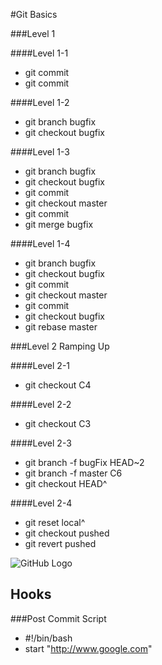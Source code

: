 #Git Basics

###Level 1

####Level 1-1
*   git commit
*   git commit

####Level 1-2
*   git branch bugfix
*   git checkout bugfix

####Level 1-3
*   git branch bugfix
*   git checkout bugfix
*   git commit
*   git checkout master
*   git commit
*   git merge bugfix

####Level 1-4
*   git branch bugfix
*   git checkout bugfix
*   git commit
*   git checkout master
*   git commit
*   git checkout bugfix
*   git rebase master

###Level 2 Ramping Up

####Level 2-1
*   git checkout C4

####Level 2-2
*   git checkout C3

####Level 2-3
*   git branch -f bugFix HEAD~2
*   git branch -f master C6
*   git checkout HEAD^

####Level 2-4
*   git reset local^
*   git checkout pushed
*   git revert pushed	

![GitHub Logo](/images/logo.png)
## Hooks
###Post Commit Script
*   #!/bin/bash
*   start "http://www.google.com"
